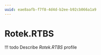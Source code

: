 ```yaml
---
uuid: eae8aafb-f7f8-4d4d-b2ee-b92cb066a1a9
---
```



# Rotek.RTBS


<!-- prettier-ignore -->
!!! todo
    Describe *Rotek.RTBS* profile

